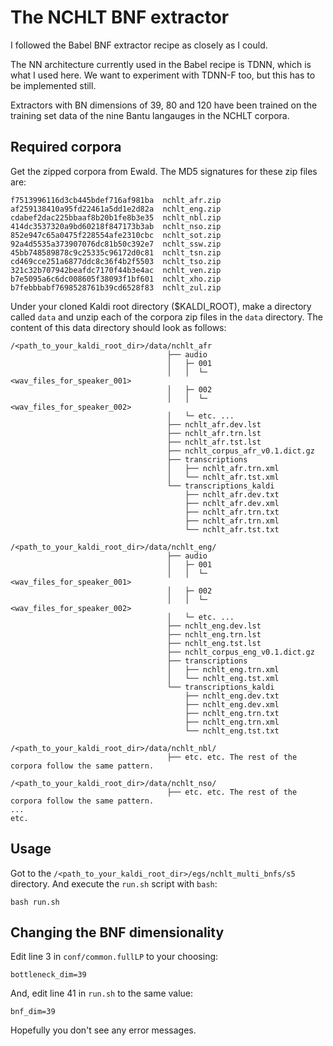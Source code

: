 # The NCHLT BNF extractor

I followed the Babel BNF extractor recipe as closely as I could.

The NN architecture currently used in the Babel recipe is TDNN, which is what I used here.
We want to experiment with TDNN-F too, but this has to be implemented still.

Extractors with BN dimensions of 39, 80 and 120 have been trained on the training set data of the nine Bantu langauges in the NCHLT corpora.


## Required corpora

Get the zipped corpora from Ewald. The MD5 signatures for these zip files are:

    f7513996116d3cb445bdef716af981ba  nchlt_afr.zip
    af259138410a95fd22461a5dd1e2d82a  nchlt_eng.zip
    cdabef2dac225bbaaf8b20b1fe8b3e35  nchlt_nbl.zip
    414dc3537320a9bd60218f847173b3ab  nchlt_nso.zip
    852e947c65a0475f228554afe2310cbc  nchlt_sot.zip
    92a4d5535a373907076dc81b50c392e7  nchlt_ssw.zip
    45bb748589878c9c25335c96172d0c81  nchlt_tsn.zip
    cd469cce251a6877ddc8c36f4b2f5503  nchlt_tso.zip
    321c32b707942beafdc7170f44b3e4ac  nchlt_ven.zip
    b7e5095a6c6dc008605f38093f1bf601  nchlt_xho.zip
    b7febbbabf7698528761b39cd6528f83  nchlt_zul.zip

Under your cloned Kaldi root directory ($KALDI_ROOT), make a directory called `data` and unzip each of the corpora zip files in the `data` directory.
The content of this data directory should look as follows:

    /<path_to_your_kaldi_root_dir>/data/nchlt_afr
                                       ├── audio
                                       │   ├─ 001
                                       │   │  └─ <wav_files_for_speaker_001>
                                       │   ├─ 002
                                       │   │  └─ <wav_files_for_speaker_002>
                                       │   └─ etc. ...
                                       ├── nchlt_afr.dev.lst
                                       ├── nchlt_afr.trn.lst
                                       ├── nchlt_afr.tst.lst
                                       ├── nchlt_corpus_afr_v0.1.dict.gz
                                       ├── transcriptions
                                       │   ├── nchlt_afr.trn.xml
                                       │   └── nchlt_afr.tst.xml
                                       └── transcriptions_kaldi
                                           ├── nchlt_afr.dev.txt
                                           ├── nchlt_afr.dev.xml
                                           ├── nchlt_afr.trn.txt
                                           ├── nchlt_afr.trn.xml
                                           └── nchlt_afr.tst.txt

    /<path_to_your_kaldi_root_dir>/data/nchlt_eng/
                                       ├── audio
                                       │   ├─ 001
                                       │   │  └─ <wav_files_for_speaker_001>
                                       │   ├─ 002
                                       │   │  └─ <wav_files_for_speaker_002>
                                       │   └─ etc. ...
                                       ├── nchlt_eng.dev.lst
                                       ├── nchlt_eng.trn.lst
                                       ├── nchlt_eng.tst.lst
                                       ├── nchlt_corpus_eng_v0.1.dict.gz
                                       ├── transcriptions
                                       │   ├── nchlt_eng.trn.xml
                                       │   └── nchlt_eng.tst.xml
                                       └── transcriptions_kaldi
                                           ├── nchlt_eng.dev.txt
                                           ├── nchlt_eng.dev.xml
                                           ├── nchlt_eng.trn.txt
                                           ├── nchlt_eng.trn.xml
                                           └── nchlt_eng.tst.txt

    /<path_to_your_kaldi_root_dir>/data/nchlt_nbl/
                                       ├── etc. etc. The rest of the corpora follow the same pattern.

    /<path_to_your_kaldi_root_dir>/data/nchlt_nso/
                                       ├── etc. etc. The rest of the corpora follow the same pattern.
    ...
    etc.

## Usage

Got to the `/<path_to_your_kaldi_root_dir>/egs/nchlt_multi_bnfs/s5` directory. And execute the `run.sh` script with `bash`:

    bash run.sh

## Changing the BNF dimensionality

Edit line 3 in `conf/common.fullLP` to your choosing:

    bottleneck_dim=39

And, edit line 41 in `run.sh` to the same value:

    bnf_dim=39


Hopefully you don't see any error messages.

